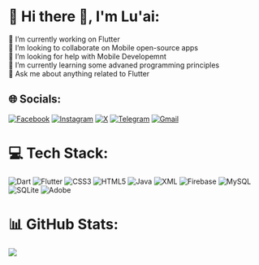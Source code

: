 # 💫 Hi there 👋, I'm Lu'ai:
🔭 I’m currently working on Flutter<br>👯 I’m looking to collaborate on Mobile open-source apps<br>🤝 I’m looking for help with Mobile Developemnt<br>🌱 I’m currently learning some advaned programming principles<br>💬 Ask me about anything related to Flutter


## 🌐 Socials:
[![Facebook](https://img.shields.io/badge/Facebook-%231877F2.svg?logo=Facebook&logoColor=white)](https://facebook.com/luai0yk) [![Instagram](https://img.shields.io/badge/Instagram-%23E4405F.svg?logo=Instagram&logoColor=white)](https://instagram.com/luai0yk) [![X](https://img.shields.io/badge/X-black.svg?logo=X&logoColor=white)](https://x.com/luai0yk) [![Telegram](https://img.shields.io/badge/Telegram-2CA5E0.svg?logo=Telegram&logoColor=white)](https://t.me/luai0yk) [![Gmail](https://img.shields.io/badge/Gmail-D14836.svg?logo=Gmail&logoColor=white
)](mailto:luai0yk@gmail.com)

# 💻 Tech Stack:
![Dart](https://img.shields.io/badge/dart-%230175C2.svg?style=for-the-badge&logo=dart&logoColor=white)
![Flutter](https://img.shields.io/badge/Flutter-%2302569B.svg?style=for-the-badge&logo=Flutter&logoColor=white)
![CSS3](https://img.shields.io/badge/css3-%231572B6.svg?style=for-the-badge&logo=css3&logoColor=white) ![HTML5](https://img.shields.io/badge/html5-%23E34F26.svg?style=for-the-badge&logo=html5&logoColor=white) ![Java](https://img.shields.io/badge/java-%23ED8B00.svg?style=for-the-badge&logo=openjdk&logoColor=white) ![XML](https://img.shields.io/badge/XML-blue.svg?style=for-the-badge&logo=XML&logoColor=white) ![Firebase](https://img.shields.io/badge/firebase-a08021?style=for-the-badge&logo=firebase&logoColor=ffcd34) ![MySQL](https://img.shields.io/badge/mysql-4479A1.svg?style=for-the-badge&logo=mysql&logoColor=white) ![SQLite](https://img.shields.io/badge/sqlite-%2307405e.svg?style=for-the-badge&logo=sqlite&logoColor=white) ![Adobe](https://img.shields.io/badge/adobe-%23FF0000.svg?style=for-the-badge&logo=adobe&logoColor=white) 
# 📊 GitHub Stats:
![](https://github-readme-stats.vercel.app/api/top-langs/?username=luai0yk&theme=dark&hide_border=false&include_all_commits=false&count_private=false&layout=compact)
